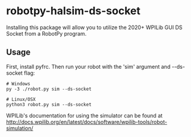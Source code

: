 robotpy-halsim-ds-socket
==================

Installing this package will allow you to utilize the 2020+ WPILib GUI
DS Socket from a RobotPy program.

Usage
-----

First, install pyfrc. Then run your robot with the 'sim' argument and --ds-socket flag:

    # Windows
    py -3 ./robot.py sim --ds-socket

    # Linux/OSX
    python3 robot.py sim --ds-socket

WPILib's documentation for using the simulator can be found at http://docs.wpilib.org/en/latest/docs/software/wpilib-tools/robot-simulation/
